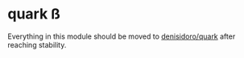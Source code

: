 # quark ß

Everything in this module should be moved to [denisidoro/quark](https://github.com/denisidoro/quark) after reaching stability.
